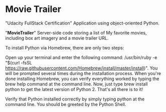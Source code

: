 # Movie Trailer
"Udacity FullStack Certification" Application using object-oriented Python. 

"**MovieTrailer**" Server-side code storing a list of My favorite movies, including box art imagery and a movie trailer URL.

To install Python via Homebrew, there are only two steps:

Open up your terminal and enter the following command: /usr/bin/ruby -e "$(curl -fsSL https://raw.githubusercontent.com/Homebrew/install/master/install)". You will be prompted several times during the installation process.
When you're done installing Homebrew, you can verify everything worked by typing the brew help command at the command line. Now, just type brew install python to get the latest version of Python 2. That's all there is to it!

Verify that Python installed correctly by simply typing python at the command line. You should be greeted by the Python Shell.
